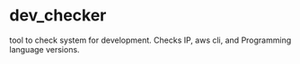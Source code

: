 # dev_checker
tool to check system for development. Checks IP, aws cli, and Programming language versions.
